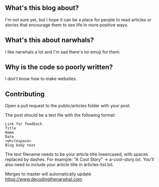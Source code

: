 ## What's this blog about?
I'm not sure yet, but I hope it can be a place for people to read articles or stories that encourage them to see life in more positive ways.

## What's this about narwhals?
I like narwhals a lot and I'm sad there's no emoji for them.

## Why is the code so poorly written?
I don't know how to make websites.

## Contributing
Open a pull request to the public/articles folder with your post.

The post should be a text file with the following format:
```
Link for feedback
Title
Name
Date
<whitespace>
Blog body text
```
The text filename needs to be your article title lowercased, with spaces replaced by dashes. For example: "A Cool Story" -> a-cool-story.txt.
You'll also need to include your article title in articles-list.txt.

Merges to master will automatically update https://www.decodingthenarwhal.com.
